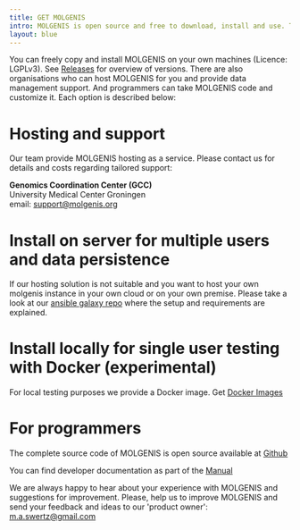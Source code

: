 ```yaml
---
title: GET MOLGENIS
intro: MOLGENIS is open source and free to download, install and use. There are also hosting services if you don't want to install and maintain yourself.
layout: blue
---
```


You can freely copy and install MOLGENIS on your own machines (Licence: LGPLv3). See [Releases](https://github.com/molgenis/molgenis/releases) for overview of versions. There are also organisations who can host MOLGENIS for you and provide data management support. And programmers can take MOLGENIS code and customize it. Each option is described below:

# Hosting and support
Our team provide MOLGENIS hosting as a service. Please contact us for details and costs regarding tailored support:

**Genomics Coordination Center (GCC)**  
University Medical Center Groningen  
email: <support@molgenis.org>  


# Install on server for multiple users and data persistence

If our hosting solution is not suitable and you want to host your own molgenis instance in your own cloud or on your own premise. Please take a look at our [ansible galaxy repo](https://galaxy.ansible.com/molgenis) where the setup and requirements are explained.

# Install locally for single user testing with Docker (experimental)

For local testing purposes we provide a Docker image.  Get [Docker Images](https://github.com/molgenis/docker)

# For programmers
The complete source code of MOLGENIS is open source available at [Github](http://github.com/molgenis/molgenis)

You can find developer documentation as part of the [Manual](https://molgenis.gitbook.io/molgenis/)

We are always happy to hear about your experience with MOLGENIS and suggestions for improvement. Please, help us to improve MOLGENIS and send your feedback and ideas to our 'product owner': <a href="mailto:m.a.swertz@gmail.com">m.a.swertz@gmail.com</a>
